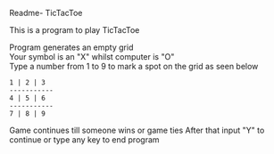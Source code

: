Readme- TicTacToe

This is a program to play TicTacToe

Program generates an empty grid
<br>Your symbol is an "X" whilst computer is "O"<br>
Type a number from 1 to 9 to mark a spot on the grid as seen below

```
1 | 2 | 3
-----------
4 | 5 | 6
-----------
7 | 8 | 9
```


Game continues till someone wins or game ties
After that input "Y" to continue or type any key to end program
